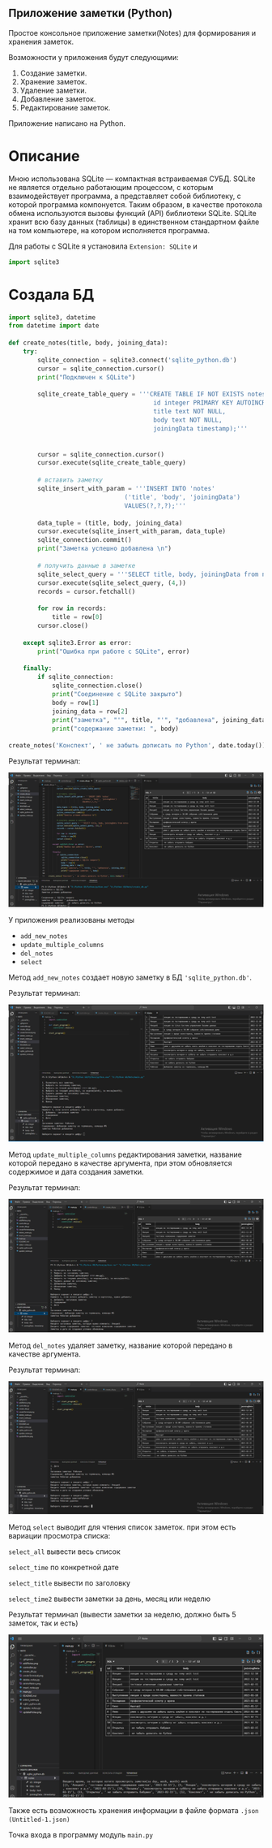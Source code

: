## Приложение заметки (Python)

Простое консольное приложение заметки(Notes) для формирования и хранения заметок.

Возможности у приложения будут следующими:

1. Создание заметки.
2. Хранение заметок.
3. Удаление заметки.
4. Добавление заметок.
5. Редактирование заметок.

Приложение написано на Python.

# Описание

Мною использована SQLite — компактная встраиваемая СУБД. SQLite не является отдельно работающим процессом, с которым взаимодействует программа, а представляет собой библиотеку, с которой программа компонуется. Таким образом, в качестве протокола обмена используются вызовы функций (API) библиотеки SQLite. SQLite хранит всю базу данных (таблицы) в единственном стандартном файле на том компьютере, на котором исполняется программа.

Для работы с SQLite я установила `Extension: SQLite` и

```python 
import sqlite3
```

# Создала БД

```python 
import sqlite3, datetime
from datetime import date

def create_notes(title, body, joining_data):
    try:
        sqlite_connection = sqlite3.connect('sqlite_python.db')
        cursor = sqlite_connection.cursor()
        print("Подключен к SQLite")

        sqlite_create_table_query = '''CREATE TABLE IF NOT EXISTS notes(
                                        id integer PRIMARY KEY AUTOINCREMENT,
                                        title text NOT NULL,
                                        body text NOT NULL,
                                        joiningData timestamp);'''


        cursor = sqlite_connection.cursor()
        cursor.execute(sqlite_create_table_query)

        # вставить заметку
        sqlite_insert_with_param = '''INSERT INTO 'notes'
                                ('title', 'body', 'joiningData')
                                VALUES(?,?,?);'''

        data_tuple = (title, body, joining_data)
        cursor.execute(sqlite_insert_with_param, data_tuple)  
        sqlite_connection.commit()
        print("Заметка успешно добавлена \n")   
        
        # получить данные в заметке
        sqlite_select_query = '''SELECT title, body, joiningData from notes WHERE id = ?'''
        cursor.execute(sqlite_select_query, (4,))
        records = cursor.fetchall()

        for row in records:
            title = row[0]
        cursor.close() 
         
    except sqlite3.Error as error:
        print("Ошибка при работе с SQLite", error)   

    finally:
        if sqlite_connection:
            sqlite_connection.close()
            print("Соединение с SQLite закрыто")                 
            body = row[1] 
            joining_data = row[2]
            print("заметка", "'", title, "'", "добавлена", joining_data)
            print("содержание заметки: ", body)  

create_notes('Конспект', ' не забыть дописать по Python', date.today())

```
Результат терминал:

![terminal](createTerminal.png)

У приложения реализованы методы
- `add_new_notes` 
- `update_multiple_columns`
- `del_notes`
- `select`

Метод `add_new_notes` создает новую заметку в БД `'sqlite_python.db'`.

Результат терминал:

![terminal](addNotes.png)

Метод `update_multiple_columns` редактирования заметки, название которой передано в качестве аргумента, при этом обновляется содержимое и дата создания заметки.

Результат терминал:

![terminal](updateNotes.png)

Метод `del_notes` удаляет заметку, название которой передано в качестве аргумента.

Результат терминал:

![terminal](deleteNotes.png)

Метод `select` выводит для чтения список заметок. при этом есть вариации просмотра списка: 

`select_all` вывести весь список

`select_time` по конкретной дате

`select_title` вывести по заголовку

`select_time2` вывести заметки за день, месяц или неделю

Результат терминал (вывести заметки за неделю, должно быть 5 заметок, так и есть)

![terminal](selectNotes.png)

Также есть возможность хранения информации в файле формата `.json (Untitled-1.json)`

Точка входа в программу модуль `main.py`